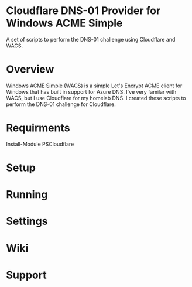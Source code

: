 # Cloudflare DNS-01 Provider for Windows ACME Simple
A set of scripts to perform the DNS-01 challenge using Cloudflare and WACS.

# Overview
[Windows ACME Simple (WACS)](https://github.com/PKISharp/win-acme) is a simple Let's Encrypt ACME client for Windows that has built in support for Azure DNS. I've very familar with WACS, but I use Cloudflare for my homelab DNS. I created these scripts to perform the DNS-01 challenge for Cloudflare.

# Requirments
Install-Module PSCloudflare

# Setup

# Running

# Settings

# Wiki

# Support
